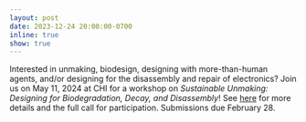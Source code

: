 ```yaml
---
layout: post
date: 2023-12-24 20:00:00-0700
inline: true
show: true
---
```


Interested in unmaking, biodesign, designing with more-than-human agents, and/or designing for the disassembly and repair of electronics? Join us on May 11, 2024 at CHI for a workshop on <i>Sustainable Unmaking: Designing for Biodegradation, Decay, and Disassembly</i>! See <a href="https://kwsong.github.io/unmaking-at-chi/" target="_blank">here</a> for more details and the full call for participation. Submissions due February 28.
